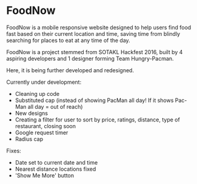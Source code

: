 # FoodNow
 FoodNow is a mobile responsive website designed to help users find food fast based on their current location and time, 
saving time from blindly searching for places to eat at any time of the day.

FoodNow is a project stemmed from SOTAKL Hackfest 2016, built by 4 aspiring developers and 1 designer forming
Team Hungry-Pacman. 

Here, it is being further developed and redesigned.

Currently under development:
- Cleaning up code
- Substituted cap (instead of showing PacMan all day! If it shows Pac-Man all day = out of reach)
- New designs
- Creating a filter for user to sort by price, ratings, distance, type of restaurant, closing soon
- Google request timer
- Radius cap

Fixes:
- Date set to current date and time
- Nearest distance locations fixed
- 'Show Me More' button 
